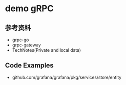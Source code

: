 # demo gRPC

## 参考资料

- grpc-go
- grpc-gateway
- TechNotes(Private and local data)

## Code Examples

- github.com/grafana/grafana/pkg/services/store/entity